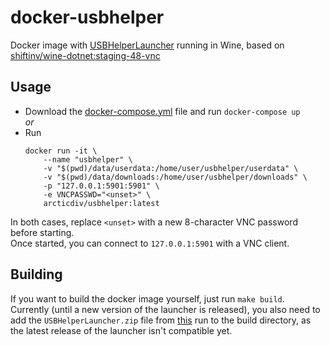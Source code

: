 # docker-usbhelper
Docker image with [USBHelperLauncher](https://github.com/FailedShack/USBHelperLauncher) running in Wine, based on [shiftinv/wine-dotnet:staging-48-vnc](https://github.com/shiftinv/docker-wine#tags)


## Usage
- Download the [docker-compose.yml](https://github.com/arcticdiv/docker-usbhelper/blob/master/docker-compose.yml) file and run `docker-compose up`\
  _or_
- Run
    ```
    docker run -it \
        --name "usbhelper" \
        -v "$(pwd)/data/userdata:/home/user/usbhelper/userdata" \
        -v "$(pwd)/data/downloads:/home/user/usbhelper/downloads" \
        -p "127.0.0.1:5901:5901" \
        -e VNCPASSWD="<unset>" \
        arcticdiv/usbhelper:latest
    ```

In both cases, replace `<unset>` with a new 8-character VNC password before starting.\
Once started, you can connect to `127.0.0.1:5901` with a VNC client.

## Building
If you want to build the docker image yourself, just run `make build`.\
Currently (until a new version of the launcher is released), you also need to add the `USBHelperLauncher.zip` file from [this][1] run to the build directory, as the latest release of the launcher isn't compatible yet.

[1]: https://github.com/shiftinv/USBHelperLauncher/actions/runs/208772821
